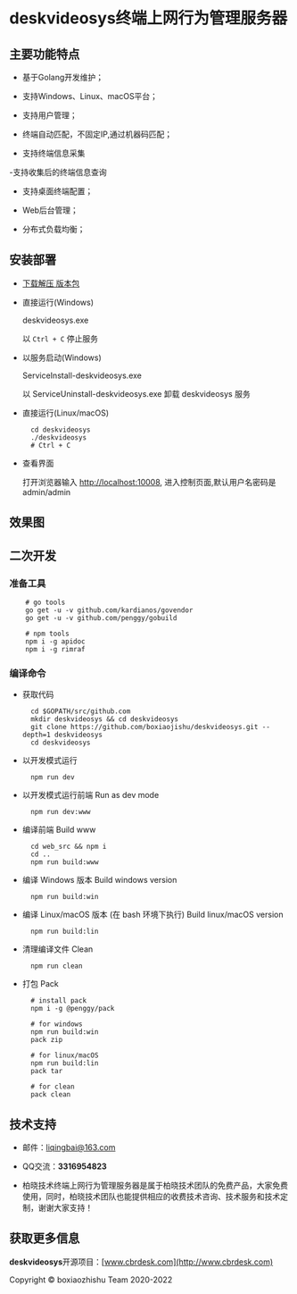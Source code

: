 # deskvideosys终端上网行为管理服务器


## 主要功能特点

- 基于Golang开发维护；

- 支持Windows、Linux、macOS平台；

- 支持用户管理；

- 终端自动匹配，不固定IP,通过机器码匹配；

- 支持终端信息采集

-支持收集后的终端信息查询

- 支持桌面终端配置；

- Web后台管理；

- 分布式负载均衡；


## 安装部署



- [下载解压 版本包](http://www.cbrdesk.com/page74)

- 直接运行(Windows)

    deskvideosys.exe
    
    以 `Ctrl + C` 停止服务

- 以服务启动(Windows)

    ServiceInstall-deskvideosys.exe
    
    以 ServiceUninstall-deskvideosys.exe 卸载 deskvideosys 服务

- 直接运行(Linux/macOS)

		cd deskvideosys
		./deskvideosys
		# Ctrl + C


- 查看界面
	
	打开浏览器输入 [http://localhost:10008](http://localhost:10008), 进入控制页面,默认用户名密码是admin/admin


## 效果图


## 二次开发

### 准备工具

        # go tools
        go get -u -v github.com/kardianos/govendor
        go get -u -v github.com/penggy/gobuild

        # npm tools
        npm i -g apidoc
        npm i -g rimraf


### 编译命令

- 获取代码

        cd $GOPATH/src/github.com
        mkdir deskvideosys && cd deskvideosys
        git clone https://github.com/boxiaojishu/deskvideosys.git --depth=1 deskvideosys
        cd deskvideosys

- 以开发模式运行

        npm run dev

- 以开发模式运行前端 Run as dev mode

        npm run dev:www       

- 编译前端  Build www

        cd web_src && npm i
        cd ..
        npm run build:www

- 编译 Windows 版本 Build windows version

        npm run build:win

- 编译 Linux/macOS 版本 (在 bash 环境下执行) Build linux/macOS version

        npm run build:lin       

- 清理编译文件 Clean

        npm run clean 

- 打包 Pack

        # install pack
        npm i -g @penggy/pack

        # for windows
        npm run build:win
        pack zip

        # for linux/macOS
        npm run build:lin
        pack tar

        # for clean
        pack clean


## 技术支持

- 邮件：[liqingbai@163.com](mailto:liqingbai@163.com) 

- QQ交流：**3316954823**

- 柏晓技术终端上网行为管理服务器是属于柏晓技术团队的免费产品，大家免费使用，同时，柏晓技术团队也能提供相应的收费技术咨询、技术服务和技术定制，谢谢大家支持！


## 获取更多信息

**deskvideosys**开源项目：[www.cbrdesk.com](http://www.cbrdesk.com)

Copyright &copy; boxiaozhishu Team 2020-2022

